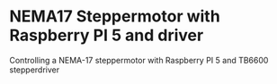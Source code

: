 # NEMA17 Steppermotor with Raspberry PI 5 and driver
Controlling a NEMA-17 steppermotor with Raspberry PI 5 and TB6600 stepperdriver
